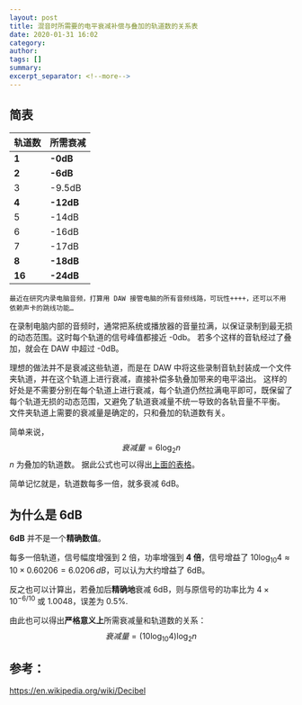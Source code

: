 ```yaml
---
layout: post
title: 混音时所需要的电平衰减补偿与叠加的轨道数的关系表
date: 2020-01-31 16:02
category: 
author: 
tags: []
summary: 
excerpt_separator: <!--more-->
---
```

<!--more-->

## 简表

| 轨道数 | 所需衰减  |
| ------ | --------- |
| **1**  | **-0dB**  |
| **2**  | **-6dB**  |
| 3      | -9.5dB    |
| **4**  | **-12dB** |
| 5      | -14dB     |
| 6      | -16dB     |
| 7      | -17dB     |
| **8**  | **-18dB** |
| **16** | **-24dB** |


    最近在研究内录电脑音频，打算用 DAW 接管电脑的所有音频线路，可玩性++++，还可以不用依赖声卡的跳线功能…

在录制电脑内部的音频时，通常把系统或播放器的音量拉满，以保证录制到最无损的动态范围。这时每个轨道的信号峰值都接近 -0db。
若多个这样的音轨经过了叠加，就会在 DAW 中超过 -0dB。

理想的做法并不是衰减这些轨道，而是在 DAW 中将这些录制音轨封装成一个文件夹轨道，并在这个轨道上进行衰减，直接补偿多轨叠加带来的电平溢出。
这样的好处是不需要分别在每个轨道上进行衰减，每个轨道仍然拉满电平即可，既保留了每个轨道无损的动态范围，又避免了轨道衰减量不统一导致的各轨音量不平衡。
文件夹轨道上需要的衰减量是确定的，只和叠加的轨道数有关。

简单来说，
$$衰减量 = 6\log_2n$$
$n$ 为叠加的轨道数。
据此公式也可以得出[上面的表格](#简表)。

简单记忆就是，轨道数每多一倍，就多衰减 6dB。

## 为什么是 **6dB**

**6dB** 并不是一个**精确数值**。

每多一倍轨道，信号幅度增强到 2 倍，功率增强到 **4 倍**，信号增益了 $10\log_{10}4 \approx 10 \times 0.60206 = 6.0206$$\,dB$，可以认为大约增益了 6dB。

反之也可以计算出，若叠加后**精确地**衰减 6dB，则与原信号的功率比为 $4 \times 10 ^ {-6/10}$ 或 1.0048，误差为 0.5%.

由此也可以得出**严格意义上**所需衰减量和轨道数的关系：
$$衰减量 = \left( 10\log_{10}4 \right) \log_2n$$

## 参考：
https://en.wikipedia.org/wiki/Decibel

